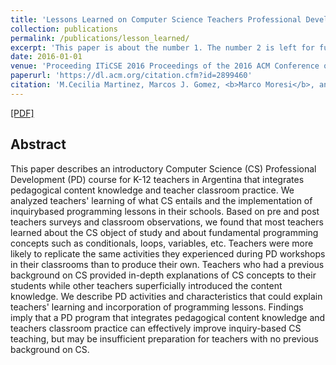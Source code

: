 ```yaml
---
title: 'Lessons Learned on Computer Science Teachers Professional Development'
collection: publications
permalink: /publications/lesson_learned/
excerpt: 'This paper is about the number 1. The number 2 is left for future work.'
date: 2016-01-01
venue: 'Proceeding ITiCSE 2016 Proceedings of the 2016 ACM Conference on Innovation and Technology in Computer Science Education'
paperurl: 'https://dl.acm.org/citation.cfm?id=2899460'
citation: 'M.Cecilia Martinez, Marcos J. Gomez, <b>Marco Moresi</b>, and Luciana Benotti. 2016. Lessons Learned on Computer Science Teachers Professional Development. In Proceedings of the 2016 ACM Conference on Innovation and Technology in Computer Science Education (ITiCSE 16). ACM, New York, NY, USA, 77-82.'
---
```



[[PDF]](https://github.com/mrcmoresi/mrcmoresi.github.io/tree/master/files/lesson_learned.pdf)


## Abstract
This paper describes an introductory Computer Science (CS) Professional Development (PD) course for K-12 teachers in Argentina that integrates pedagogical content knowledge and teacher classroom practice. We analyzed teachers' learning of what CS entails and the implementation of inquirybased programming lessons in their schools. Based on pre and post teachers surveys and classroom observations, we found that most teachers learned about the CS object of study and about fundamental programming concepts such as conditionals, loops, variables, etc. Teachers were more likely to replicate the same activities they experienced during PD workshops in their classrooms than to produce their own. Teachers who had a previous background on CS provided in-depth explanations of CS concepts to their students while other teachers superficially introduced the content knowledge. We describe PD activities and characteristics that could explain teachers' learning and incorporation of programming lessons. Findings imply that a PD program that integrates pedagogical content knowledge and teachers classroom practice can effectively improve inquiry-based CS teaching, but may be insufficient preparation for teachers with no previous background on CS.